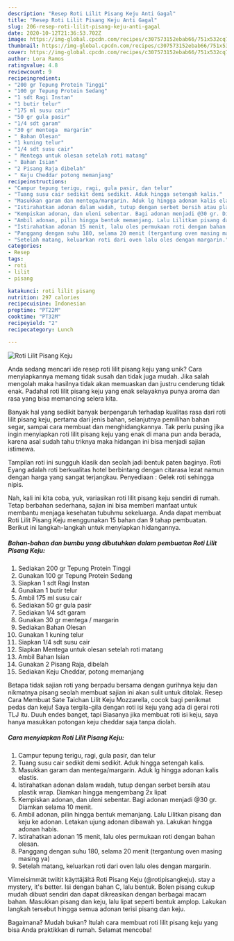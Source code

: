 ```yaml
---
description: "Resep Roti Lilit Pisang Keju Anti Gagal"
title: "Resep Roti Lilit Pisang Keju Anti Gagal"
slug: 206-resep-roti-lilit-pisang-keju-anti-gagal
date: 2020-10-12T21:36:53.702Z
image: https://img-global.cpcdn.com/recipes/c307573152ebab66/751x532cq70/roti-lilit-pisang-keju-foto-resep-utama.jpg
thumbnail: https://img-global.cpcdn.com/recipes/c307573152ebab66/751x532cq70/roti-lilit-pisang-keju-foto-resep-utama.jpg
cover: https://img-global.cpcdn.com/recipes/c307573152ebab66/751x532cq70/roti-lilit-pisang-keju-foto-resep-utama.jpg
author: Lora Ramos
ratingvalue: 4.8
reviewcount: 9
recipeingredient:
- "200 gr Tepung Protein Tinggi"
- "100 gr Tepung Protein Sedang"
- "1 sdt Ragi Instan"
- "1 butir telur"
- "175 ml susu cair"
- "50 gr gula pasir"
- "1/4 sdt garam"
- "30 gr mentega  margarin"
- " Bahan Olesan"
- "1 kuning telur"
- "1/4 sdt susu cair"
- " Mentega untuk olesan setelah roti matang"
- " Bahan Isian"
- "2 Pisang Raja dibelah"
- " Keju Cheddar potong memanjang"
recipeinstructions:
- "Campur tepung terigu, ragi, gula pasir, dan telur"
- "Tuang susu cair sedikit demi sedikit. Aduk hingga setengah kalis."
- "Masukkan garam dan mentega/margarin. Aduk lg hingga adonan kalis elastis."
- "Istirahatkan adonan dalam wadah, tutup dengan serbet bersih atau plastik wrap. Diamkan hingga mengembang 2x lipat"
- "Kempiskan adonan, dan uleni sebentar. Bagi adonan menjadi @30 gr. Diamkan selama 10 menit."
- "Ambil adonan, pilin hingga bentuk memanjang. Lalu Lilitkan pisang dan keju ke adonan. Letakan ujung adonan dibawah ya. Lakukan hingga adonan habis."
- "Istirahatkan adonan 15 menit, lalu oles permukaan roti dengan bahan olesan."
- "Panggang dengan suhu 180, selama 20 menit (tergantung oven masing masing ya)"
- "Setelah matang, keluarkan roti dari oven lalu oles dengan margarin."
categories:
- Resep
tags:
- roti
- lilit
- pisang

katakunci: roti lilit pisang 
nutrition: 297 calories
recipecuisine: Indonesian
preptime: "PT22M"
cooktime: "PT32M"
recipeyield: "2"
recipecategory: Lunch

---
```



![Roti Lilit Pisang Keju](https://img-global.cpcdn.com/recipes/c307573152ebab66/751x532cq70/roti-lilit-pisang-keju-foto-resep-utama.jpg)

Anda sedang mencari ide resep roti lilit pisang keju yang unik? Cara menyiapkannya memang tidak susah dan tidak juga mudah. Jika salah mengolah maka hasilnya tidak akan memuaskan dan justru cenderung tidak enak. Padahal roti lilit pisang keju yang enak selayaknya punya aroma dan rasa yang bisa memancing selera kita.

Banyak hal yang sedikit banyak berpengaruh terhadap kualitas rasa dari roti lilit pisang keju, pertama dari jenis bahan, selanjutnya pemilihan bahan segar, sampai cara membuat dan menghidangkannya. Tak perlu pusing jika ingin menyiapkan roti lilit pisang keju yang enak di mana pun anda berada, karena asal sudah tahu triknya maka hidangan ini bisa menjadi sajian istimewa.

Tampilan roti ini sungguh klasik dan seolah jadi bentuk paten baginya. Roti Eyang adalah roti berkualitas hotel berbintang dengan citarasa lezat namun dengan harga yang sangat terjangkau. Penyediaan : Gelek roti sehingga nipis.


Nah, kali ini kita coba, yuk, variasikan roti lilit pisang keju sendiri di rumah. Tetap berbahan sederhana, sajian ini bisa memberi manfaat untuk membantu menjaga kesehatan tubuhmu sekeluarga. Anda dapat membuat Roti Lilit Pisang Keju menggunakan 15 bahan dan 9 tahap pembuatan. Berikut ini langkah-langkah untuk menyiapkan hidangannya.

<!--inarticleads1-->

##### Bahan-bahan dan bumbu yang dibutuhkan dalam pembuatan Roti Lilit Pisang Keju:

1. Sediakan 200 gr Tepung Protein Tinggi
1. Gunakan 100 gr Tepung Protein Sedang
1. Siapkan 1 sdt Ragi Instan
1. Gunakan 1 butir telur
1. Ambil 175 ml susu cair
1. Sediakan 50 gr gula pasir
1. Sediakan 1/4 sdt garam
1. Gunakan 30 gr mentega / margarin
1. Sediakan  Bahan Olesan
1. Gunakan 1 kuning telur
1. Siapkan 1/4 sdt susu cair
1. Siapkan  Mentega untuk olesan setelah roti matang
1. Ambil  Bahan Isian
1. Gunakan 2 Pisang Raja, dibelah
1. Sediakan  Keju Cheddar, potong memanjang


Betapa tidak sajian roti yang berpadu bersama dengan gurihnya keju dan nikmatnya pisang seolah membuat sajian ini akan sulit untuk ditolak. Resep Cara Membuat Sate Taichan Lilit Keju Mozzarella, cocok bagi penikmat pedas dan keju! Saya tergila-gila dengan roti isi keju yang ada di gerai roti TLJ itu. Duuh endes banget, tapi Biasanya jika membuat roti isi keju, saya hanya masukkan potongan keju cheddar saja tanpa diolah. 

<!--inarticleads2-->

##### Cara menyiapkan Roti Lilit Pisang Keju:

1. Campur tepung terigu, ragi, gula pasir, dan telur
1. Tuang susu cair sedikit demi sedikit. Aduk hingga setengah kalis.
1. Masukkan garam dan mentega/margarin. Aduk lg hingga adonan kalis elastis.
1. Istirahatkan adonan dalam wadah, tutup dengan serbet bersih atau plastik wrap. Diamkan hingga mengembang 2x lipat
1. Kempiskan adonan, dan uleni sebentar. Bagi adonan menjadi @30 gr. Diamkan selama 10 menit.
1. Ambil adonan, pilin hingga bentuk memanjang. Lalu Lilitkan pisang dan keju ke adonan. Letakan ujung adonan dibawah ya. Lakukan hingga adonan habis.
1. Istirahatkan adonan 15 menit, lalu oles permukaan roti dengan bahan olesan.
1. Panggang dengan suhu 180, selama 20 menit (tergantung oven masing masing ya)
1. Setelah matang, keluarkan roti dari oven lalu oles dengan margarin.


Viimeisimmät twiitit käyttäjältä Roti Pisang Keju (@rotipisangkeju). stay a mystery, it&#39;s better. Isi dengan bahan C, lalu bentuk. Bolen pisang cukup mudah dibuat sendiri dan dapat dikreasikan dengan berbagai macam bahan. Masukkan pisang dan keju, lalu lipat seperti bentuk amplop. Lakukan langkah tersebut hingga semua adonan terisi pisang dan keju. 

Bagaimana? Mudah bukan? Itulah cara membuat roti lilit pisang keju yang bisa Anda praktikkan di rumah. Selamat mencoba!
